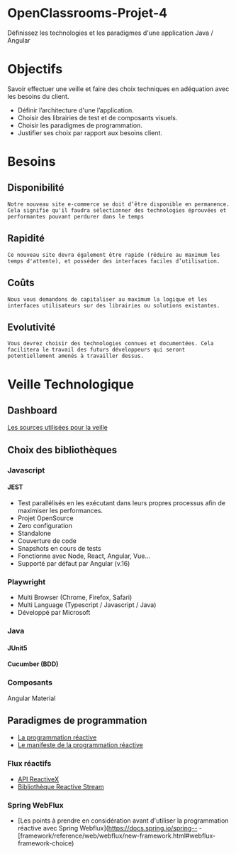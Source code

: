 # OpenClassrooms-Projet-4
Définissez les technologies et les paradigmes d'une application Java / Angular

# Objectifs

Savoir effectuer une veille et faire des choix techniques en adéquation avec les besoins du client.
- Définir l’architecture d'une l’application.
- Choisir des librairies de test et de composants visuels.
- Choisir les paradigmes de programmation.
- Justifier ses choix par rapport aux besoins client.

# Besoins
## Disponibilité

`Notre nouveau site e-commerce se doit d’être disponible en permanence. Cela signifie qu'il faudra sélectionner des technologies éprouvées et performantes pouvant perdurer dans le temps`

## Rapidité
`Ce nouveau site devra également être rapide (réduire au maximum les temps d'attente), et posséder des interfaces faciles d’utilisation.`

## Coûts
`Nous vous demandons de capitaliser au maximum la logique et les interfaces utilisateurs sur des librairies ou solutions existantes.`

## Evolutivité
`Vous devrez choisir des technologies connues et documentées. Cela facilitera le travail des futurs développeurs qui seront potentiellement amenés à travailler dessus.`

# Veille Technologique
## Dashboard
[Les sources utilisées pour la veille](DASHBOARD.md)

## Choix des bibliothèques
### Javascript
#### JEST
- Test parallélisés en les exécutant dans leurs propres processus afin de maximiser les performances.
- Projet OpenSource
- Zero configuration
- Standalone
- Couverture de code
- Snapshots en cours de tests
- Fonctionne avec Node, React, Angular, Vue...
- Supporté par défaut par Angular (v.16)
### Playwright
- Multi Browser (Chrome, Firefox, Safari)
- Multi Language (Typescript / Javascript / Java)
- Développé par Microsoft
### Java
#### JUnit5
#### Cucumber (BDD)
### Composants
 Angular Material

## Paradigmes de programmation
- [La programmation réactive](https://blog.ouidou.fr/la-programmation-r%C3%A9active-12f342cef911)
- [Le manifeste de la programmation réactive](https://www.reactivemanifesto.org/fr)
### Flux réactifs
- [API ReactiveX](https://reactivex.io/)
- [Bibliothèque Reactive Stream](https://www.reactive-streams.org/)
### Spring WebFlux
- [Les points à prendre en considération avant d'utiliser la programmation réactive avec Spring Webflux](https://docs.spring.io/spring-- - [framework/reference/web/webflux/new-framework.html#webflux-framework-choice)
